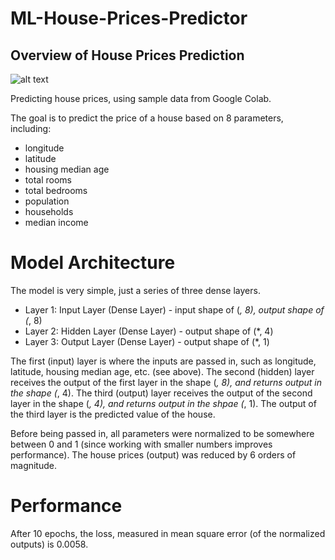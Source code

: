 # ML-House-Prices-Predictor

## Overview of House Prices Prediction

![alt text](https://www.laoistoday.ie/wp-content/uploads/2019/01/house-graph.jpg "House Prices")

Predicting house prices, using sample data from Google Colab.

The goal is to predict the price of a house based on 8 parameters, including: 

* longitude
* latitude
* housing median age
* total rooms
* total bedrooms
* population
* households
* median income

# Model Architecture

The model is very simple, just a series of three dense layers.

* Layer 1: Input Layer (Dense Layer) - input shape of (*, 8), output shape of (*, 8)
* Layer 2: Hidden Layer (Dense Layer) - output shape of (*, 4)
* Layer 3: Output Layer (Dense Layer) - output shape of (*, 1)

The first (input) layer is where the inputs are passed in, such as longitude, latitude, housing median age, etc. (see above).
The second (hidden) layer receives the output of the first layer in the shape (*, 8), and returns output in the shape (*, 4).
The third (output) layer receives the output of the second layer in the shape (*, 4), and returns output in the shpae (*, 1).
The output of the third layer is the predicted value of the house.

Before being passed in, all parameters were normalized to be somewhere between 0 and 1 (since working with smaller numbers improves performance).
The house prices (output) was reduced by 6 orders of magnitude.

# Performance
After 10 epochs, the loss, measured in mean square error (of the normalized outputs) is 0.0058.
